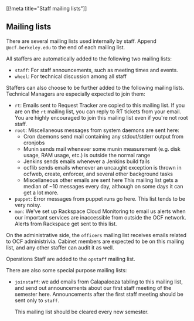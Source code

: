 [[!meta title="Staff mailing lists"]]

## Mailing lists

There are several mailing lists used internally by staff. Append
`@ocf.berkeley.edu` to the end of each mailing list.

All staffers are automatically added to the following two mailing lists:

 * `staff`: For staff announcements, such as meeting times and events.
 * `wheel`: For technical discussion among all staff

Staffers can also choose to be further added to the following mailing lists.
Technical Managers are especially expected to join them:

 * `rt`: Emails sent to Request Tracker are copied to this mailing list. If
   you are on the `rt` mailing list, you can reply to RT tickets from your
   email. You are highly encouraged to join this mailing list even if you're
   not root staff.
 * `root`: Miscellaneous messages from system daemons are sent here:
    * Cron daemons send mail containing any stdout/stderr output from cronjobs
    * Munin sends mail whenever some munin measurement (e.g. disk usage, RAM
      usage, etc.) is outside the normal range
    * Jenkins sends emails whenever a Jenkins build fails
    * ocflib sends emails whenever an uncaught exception is thrown in ocfweb,
      create, enforcer, and several other background tasks
    * Miscellaneous other emails are sent here
   This mailing list gets a median of ~10 messages every day, although on some
   days it can get a lot more.
 * `puppet`: Error messages from puppet runs go here. This list tends to be
   very noisy.
 * `mon`: We've set up Rackspace Cloud Monitoring to email us alerts when our
   important services are inaccessible from outside the OCF network. Alerts
   from Rackspace get sent to this list.

On the administrative side, the `officers` mailing list receives emails related
to OCF administrivia. Cabinet members are expected to be on this mailing list,
and any other staffer can audit it as well.

Operations Staff are added to the `opstaff` mailing list.

<!-- TODO: uncomment when this list becomes official -->
<!-- Alumni are able to join the `alums` mailing list. Announcements -->
<!-- about alumni events and the like are sent here. -->

There are also some special purpose mailing lists:

 * `joinstaff`: we add emails from Calapalooza tabling to this mailing list, and
   send out announcements about our first staff meeting of the semester here.
   Announcements after the first staff meeting should be sent only to `staff`.

   This mailing list should be cleared every new semester.
